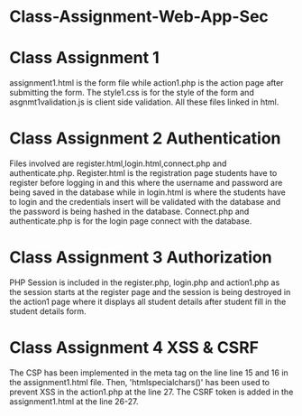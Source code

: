 # Class-Assignment-Web-App-Sec
# Class Assignment 1
assignment1.html is the form file while action1.php is the action page after submitting the form. The style1.css is for the style of the form and asgnmt1validation.js is client side validation. All these files linked in html.
# Class Assignment 2 Authentication
Files involved are register.html,login.html,connect.php and authenticate.php. Register.html is the registration page students have to register before logging in  and this where the username and password are being saved in the database while in login.html is where the students have to login and the credentials insert will be validated with the database and the password is being hashed in the database. Connect.php and authenticate.php is for the login page connect with the database. 
# Class Assignment 3 Authorization
PHP Session is included in the register.php, login.php and action1.php as the session starts at the register page and the session is being destroyed in the action1 page where it displays all student details after student fill in the student details form. 
# Class Assignment 4 XSS & CSRF
The CSP has been implemented in the meta tag on the line line 15 and 16 in the assignment1.html file. Then, 'htmlspecialchars()' has been used to prevent XSS in the action1.php at the line 27. The CSRF token is added in the assignment1.html at the line 26-27. 
